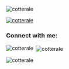 <p align="left"> <img src="https://komarev.com/ghpvc/?username=cotterale&label=Profile%20views&color=0e75b6&style=flat" alt="cotterale" /> </p>

<p align="left"> <a href="https://github.com/ryo-ma/github-profile-trophy"><img src="https://github-profile-trophy.vercel.app/?username=cotterale" alt="cotterale" /></a> </p>

<h3 align="left">Connect with me:</h3>
<p align="left">
</p>

<p><img align="left" src="https://github-readme-stats.vercel.app/api/top-langs?username=cotterale&show_icons=true&locale=en&layout=compact" alt="cotterale" /></p>

<p>&nbsp;<img align="center" src="https://github-readme-stats.vercel.app/api?username=cotterale&show_icons=true&locale=en" alt="cotterale" /></p>

<p><img align="center" src="https://github-readme-streak-stats.herokuapp.com/?user=cotterale&" alt="cotterale" /></p>

